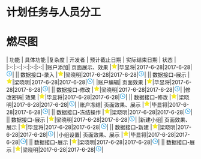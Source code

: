 # 计划任务与人员分工



# 燃尽图

| 功能 | 具体功能 |复杂度 | 开发者 | 预计截止日期 | 实际结束日期 | 状态 |
|:-:|:-:|:-:|:-:|:-:|
|账户添加| 页面展示、效果 |![](/assets/star.png)|毕显将|2017-6-28|2017-6-28|![](/assets/wait.png)|
|| 数据接口-录入 |![](/assets/star.png)|梁晓明|2017-6-28|2017-6-28|![](/assets/wait.png)|
|| 数据接口-展示 |![](/assets/star.png)|梁晓明|2017-6-28|2017-6-28|![](/assets/wait.png)|
|账户编辑| 页面效果 |![](/assets/star.png)|毕显将|2017-6-28|2017-6-28|![](/assets/wait.png)|
|| 数据接口-修改 |![](/assets/star.png)|梁晓明|2017-6-28|2017-6-28|![](/assets/wait.png)|
|修改密码| 效果 |![](/assets/star.png)|毕显将|2017-6-28|2017-6-28|![](/assets/wait.png)|
|| 数据接口-修改 |![](/assets/star.png)|梁晓明|2017-6-28|2017-6-28|![](/assets/wait.png)|
|账户冻结| 页面效果、展示 |![](/assets/star.png)|毕显将|2017-6-28|2017-6-28|![](/assets/wait.png)|
|| 数据接口-冻结操作 |![](/assets/star.png)|梁晓明|2017-6-28|2017-6-28|![](/assets/wait.png)|
|| 数据接口-展示 |![](/assets/star.png)|梁晓明|2017-6-28|2017-6-28|![](/assets/wait.png)|
|新建小组| 页面效果、展示 |![](/assets/star.png)|毕显将|2017-6-28|2017-6-28|![](/assets/wait.png)|
|| 数据接口-新建 |![](/assets/star.png)|梁晓明|2017-6-28|2017-6-28|![](/assets/wait.png)|
|小组设置| 页面效果、展示 |![](/assets/star.png)|毕显将|2017-6-28|2017-6-28|![](/assets/wait.png)|
|| 数据接口-展示 |![](/assets/star.png)|梁晓明|2017-6-28|2017-6-28|![](/assets/wait.png)|
|| 数据接口-展示 |![](/assets/star.png)|梁晓明|2017-6-28|2017-6-28|![](/assets/wait.png)|
















































